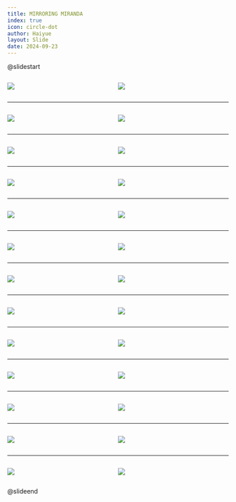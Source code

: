 ```yaml
---
title: MIRRORING MIRANDA
index: true
icon: circle-dot
author: Haiyue
layout: Slide
date: 2024-09-23
---
```

 
@slidestart

<div style="display:flex">
<div style="flex:1">

![](/reading/english/Level-V/MIRRORING%20MIRANDA/001.webp)
</div>
<div style="flex:1">

![](/reading/english/Level-V/MIRRORING%20MIRANDA/002.webp)
</div>
</div>

---

<div style="display:flex">
<div style="flex:1">

![](/reading/english/Level-V/MIRRORING%20MIRANDA/003.webp)
</div>
<div style="flex:1">

![](/reading/english/Level-V/MIRRORING%20MIRANDA/004.webp)
</div>
</div>

---

<div style="display:flex">
<div style="flex:1">

![](/reading/english/Level-V/MIRRORING%20MIRANDA/005.webp)
</div>
<div style="flex:1">

![](/reading/english/Level-V/MIRRORING%20MIRANDA/006.webp)
</div>
</div>

---

<div style="display:flex">
<div style="flex:1">

![](/reading/english/Level-V/MIRRORING%20MIRANDA/007.webp)
</div>
<div style="flex:1">

![](/reading/english/Level-V/MIRRORING%20MIRANDA/008.webp)
</div>
</div>

---

<div style="display:flex">
<div style="flex:1">

![](/reading/english/Level-V/MIRRORING%20MIRANDA/009.webp)
</div>
<div style="flex:1">

![](/reading/english/Level-V/MIRRORING%20MIRANDA/010.webp)
</div>
</div>

---

<div style="display:flex">
<div style="flex:1">

![](/reading/english/Level-V/MIRRORING%20MIRANDA/011.webp)
</div>
<div style="flex:1">

![](/reading/english/Level-V/MIRRORING%20MIRANDA/012.webp)
</div>
</div>

---

<div style="display:flex">
<div style="flex:1">

![](/reading/english/Level-V/MIRRORING%20MIRANDA/013.webp)
</div>
<div style="flex:1">

![](/reading/english/Level-V/MIRRORING%20MIRANDA/014.webp)
</div>
</div>

---

<div style="display:flex">
<div style="flex:1">

![](/reading/english/Level-V/MIRRORING%20MIRANDA/015.webp)
</div>
<div style="flex:1">

![](/reading/english/Level-V/MIRRORING%20MIRANDA/016.webp)
</div>
</div>

---

<div style="display:flex">
<div style="flex:1">

![](/reading/english/Level-V/MIRRORING%20MIRANDA/017.webp)
</div>
<div style="flex:1">

![](/reading/english/Level-V/MIRRORING%20MIRANDA/018.webp)
</div>
</div>

---

<div style="display:flex">
<div style="flex:1">

![](/reading/english/Level-V/MIRRORING%20MIRANDA/019.webp)
</div>
<div style="flex:1">

![](/reading/english/Level-V/MIRRORING%20MIRANDA/020.webp)
</div>
</div>

---

<div style="display:flex">
<div style="flex:1">

![](/reading/english/Level-V/MIRRORING%20MIRANDA/021.webp)
</div>
<div style="flex:1">

![](/reading/english/Level-V/MIRRORING%20MIRANDA/022.webp)
</div>
</div>

---

<div style="display:flex">
<div style="flex:1">

![](/reading/english/Level-V/MIRRORING%20MIRANDA/023.webp)
</div>
<div style="flex:1">

![](/reading/english/Level-V/MIRRORING%20MIRANDA/024.webp)
</div>
</div>

---

<div style="display:flex">
<div style="flex:1">

![](/reading/english/Level-V/MIRRORING%20MIRANDA/025.webp)
</div>
<div style="flex:1">

![](/reading/english/Level-V/MIRRORING%20MIRANDA/026.webp)
</div>
</div>

@slideend